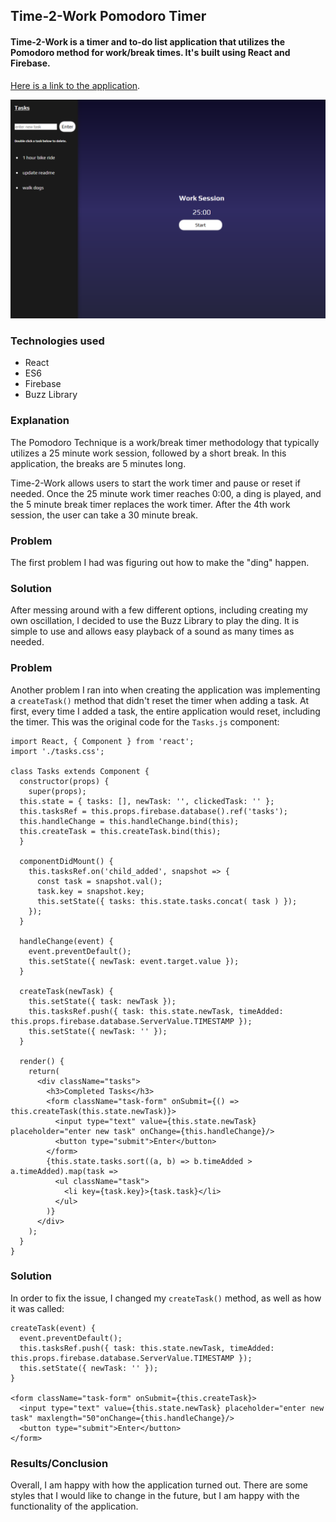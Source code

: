 ## Time-2-Work Pomodoro Timer

#### Time-2-Work is a timer and to-do list application that utilizes the Pomodoro method for work/break times. It's built using React and Firebase.

[Here is a link to the application](https://time2work.herokuapp.com).

![landing page](public/assets/pomodoro-timer-app.PNG)

### Technologies used

* React
* ES6
* Firebase
* Buzz Library

### Explanation

The Pomodoro Technique is a work/break timer methodology that typically utilizes a 25 minute work session, followed by a short break. In this application, the breaks are 5 minutes long.

Time-2-Work allows users to start the work timer and pause or reset if needed. Once the 25 minute work timer reaches 0:00, a ding is played, and the 5 minute break timer replaces the work timer. After the 4th work session, the user can take a 30 minute break.

### Problem

The first problem I had was figuring out how to make the "ding" happen.

### Solution

After messing around with a few different options, including creating my own oscillation, I decided to use the Buzz Library to play the ding. It is simple to use and allows easy playback of a sound as many times as needed.

### Problem

Another problem I ran into when creating the application was implementing a `createTask()` method that didn't reset the timer when adding a task. At first, every time I added a task, the entire application would reset, including the timer. This was the original code for the `Tasks.js` component:

    import React, { Component } from 'react';
    import './tasks.css';

    class Tasks extends Component {
      constructor(props) {
        super(props);
      this.state = { tasks: [], newTask: '', clickedTask: '' };
      this.tasksRef = this.props.firebase.database().ref('tasks');
      this.handleChange = this.handleChange.bind(this);
      this.createTask = this.createTask.bind(this);
      }

      componentDidMount() {
        this.tasksRef.on('child_added', snapshot => {
          const task = snapshot.val();
          task.key = snapshot.key;
          this.setState({ tasks: this.state.tasks.concat( task ) });
        });
      }

      handleChange(event) {
        event.preventDefault();
        this.setState({ newTask: event.target.value });
      }

      createTask(newTask) {
        this.setState({ task: newTask });
        this.tasksRef.push({ task: this.state.newTask, timeAdded: this.props.firebase.database.ServerValue.TIMESTAMP });
        this.setState({ newTask: '' });
      }

      render() {
        return(
          <div className="tasks">
            <h3>Completed Tasks</h3>
            <form className="task-form" onSubmit={() => this.createTask(this.state.newTask)}>
              <input type="text" value={this.state.newTask} placeholder="enter new task" onChange={this.handleChange}/>
              <button type="submit">Enter</button>
            </form>
            {this.state.tasks.sort((a, b) => b.timeAdded > a.timeAdded).map(task =>
              <ul className="task">
                <li key={task.key}>{task.task}</li>
              </ul>
            )}
          </div>
        );
      }
    }

### Solution    

In order to fix the issue, I changed my `createTask()` method, as well as how it was called:    

    createTask(event) {
      event.preventDefault();
      this.tasksRef.push({ task: this.state.newTask, timeAdded: this.props.firebase.database.ServerValue.TIMESTAMP });
      this.setState({ newTask: '' });
    }

    <form className="task-form" onSubmit={this.createTask}>
      <input type="text" value={this.state.newTask} placeholder="enter new task" maxlength="50"onChange={this.handleChange}/>
      <button type="submit">Enter</button>
    </form>    

### Results/Conclusion

Overall, I am happy with how the application turned out. There are some styles that I would like to change in the future, but I am happy with the functionality of the application.
    
